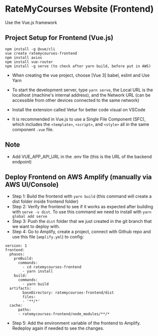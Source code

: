 # RateMyCourses Website (Frontend)

Use the Vue.js framework

## Project Setup for Frontend (Vue.js)

```
npm install -g @vue/cli
vue create ratemycourses-frontend
npm install axios
npm install vue-router
npm install -g serve (to check after yarn build, before put in AWS)
```
- When creating the vue project, choose [Vue 3] babel, eslint and Use Yarn

- To start the development server, type ```yarn serve```, the Local URL is the localhost (machine's internal address), and the Network URL (can be accessible from other devices connected to the same network)

- Install the extension called Vetur for better code visual on VSCode

- It is recommended in Vue.js to use a Single File Component (SFC), which includes the ```<template>```, ```<script>```, and ```<style>``` all in the same component ```.vue``` file.

## Note
- Add VUE_APP_API_URL in the .env file (this is the URL of the backend endpoint)

## Deploy Frontend on AWS Amplify (manually via AWS UI/Console)
- Step 1: Build the frontend with ```yarn build``` (this command will create a dist folder inside frontend folder)
- Step 2: Verify the frontend to see if it works as expected after building with ```serve -s dist```. To use this command we need to install with ```yarn global add serve```
- Step 3: Push the ```dist``` folder that we just created in the git branch that we want to deploy with.
- Step 4: Go to Amplify, create a project, connect with Github repo and use this file (```amplify.yml```) to config:
```
version: 1
frontend:
  phases:
    preBuild:
      commands:
        - cd ratemycourses-frontend
        - yarn install
    build:
      commands:
        - yarn build
  artifacts:
        baseDirectory: ratemycourses-frontend/dist
        files:
        - '**/*'
  cache:
      paths:
      - ratemycourses-frontend/node_modules/**/*
```
- Step 5: Add the environment variable of the frontend to Amplify. Redeploy again if needed to see the changes.
